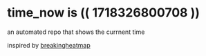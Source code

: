 # time_now is (( 1718326800708 ))

an automated repo that shows the currnent time

inspired by [breakingheatmap](https://github.com/breakingheatmap/breakingheatmap)
